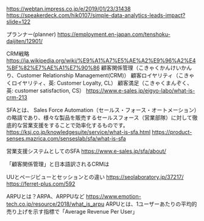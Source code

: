 https://webtan.impress.co.jp/e/2019/01/23/31438
https://speakerdeck.com/hik0107/simple-data-analytics-leads-impact?slide=122


プランナー(planner) https://employment.en-japan.com/tenshoku-daijiten/12901/


CRM戦略  https://ja.wikipedia.org/wiki/%E9%A1%A7%E5%AE%A2%E9%96%A2%E4%BF%82%E7%AE%A1%E7%90%86
顧客関係管理（こきゃくかんけいかんり、Customer Relationship Management(CRM)）
顧客ロイヤリティ（こきゃくロイヤリティ、英: Customer Loyalty, CL）
顧客満足（こきゃくまんぞく、英: customer satisfaction, CS）
https://www.e-sales.jp/eigyo-labo/what-is-crm-213


SFAとは、 Sales Force Automation（セールス・フォース・オートメーション）の略語であり、様々な製品を販売するセールスフォース（営業部隊）に対して徹底的な営業支援をすることで効率化するものです。https://ksj.co.jp/knowledgesuite/service/what-is-sfa.html
https://product-senses.mazrica.com/senseslab/sfa/what-is-sfa

営業支援システムとしてのSFA
https://www.e-sales.jp/sfa/about/

「顧客関係管理」と日本語訳されるCRMは


UUとページビューとセッションとの違い
https://seolaboratory.jp/37217/
https://ferret-plus.com/592


ARPUとは？ARPA、ARPPUなど
https://www.emotion-tech.co.jp/resource/2018/what_is_arpu
ARPUとは、1ユーザーあたりの平均的売り上げを示す指標で「Average Revenue Per User」
